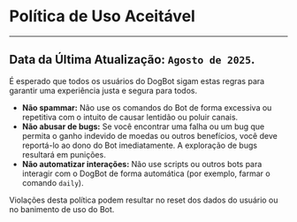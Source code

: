 # Política de Uso Aceitável

---
**Data da Última Atualização:** `Agosto de 2025`.
---

É esperado que todos os usuários do DogBot sigam estas regras para garantir uma experiência justa e segura para todos.

- **Não spammar:** Não use os comandos do Bot de forma excessiva ou repetitiva com o intuito de causar lentidão ou poluir canais.
- **Não abusar de bugs:** Se você encontrar uma falha ou um bug que permita o ganho indevido de moedas ou outros benefícios, você deve reportá-lo ao dono do Bot imediatamente. A exploração de bugs resultará em punições.
- **Não automatizar interações:** Não use scripts ou outros bots para interagir com o DogBot de forma automática (por exemplo, farmar o comando `daily`).

Violações desta política podem resultar no reset dos dados do usuário ou no banimento de uso do Bot.